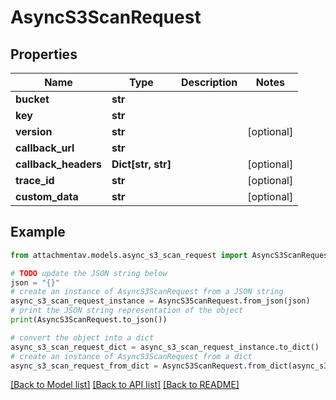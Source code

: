 # AsyncS3ScanRequest


## Properties

Name | Type | Description | Notes
------------ | ------------- | ------------- | -------------
**bucket** | **str** |  | 
**key** | **str** |  | 
**version** | **str** |  | [optional] 
**callback_url** | **str** |  | 
**callback_headers** | **Dict[str, str]** |  | [optional] 
**trace_id** | **str** |  | [optional] 
**custom_data** | **str** |  | [optional] 

## Example

```python
from attachmentav.models.async_s3_scan_request import AsyncS3ScanRequest

# TODO update the JSON string below
json = "{}"
# create an instance of AsyncS3ScanRequest from a JSON string
async_s3_scan_request_instance = AsyncS3ScanRequest.from_json(json)
# print the JSON string representation of the object
print(AsyncS3ScanRequest.to_json())

# convert the object into a dict
async_s3_scan_request_dict = async_s3_scan_request_instance.to_dict()
# create an instance of AsyncS3ScanRequest from a dict
async_s3_scan_request_from_dict = AsyncS3ScanRequest.from_dict(async_s3_scan_request_dict)
```
[[Back to Model list]](../README.md#documentation-for-models) [[Back to API list]](../README.md#documentation-for-api-endpoints) [[Back to README]](../README.md)


